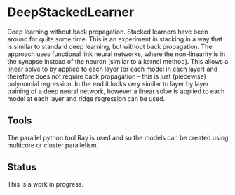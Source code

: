 # DeepStackedLearner
Deep learning without back propagation.  Stacked learners have been around for quite some time.  This is an experiment in stacking in a way that is similar to standard deep learning, but without back propagation.  The approach uses functional link neural networks, where the non-linearity is in the synapse instead of the neuron (similar to a kernel method).  This allows a linear solve to by applied to each layer (or each model in each layer) and therefore does not require back propagation - this is just (piecewise) polynomial regression.  In the end it looks very similar to layer by layer training of a deep neural network, however a linear solve is applied to each model at each layer and ridge regression can be used.

## Tools

The parallel python tool Ray is used and so the models can be created using multicore or cluster parallelism.

## Status

This is a work in progress.


